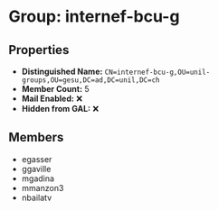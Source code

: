 # Group: internef-bcu-g

## Properties

- **Distinguished Name:** `CN=internef-bcu-g,OU=unil-groups,OU=gesu,DC=ad,DC=unil,DC=ch`
- **Member Count:** 5
- **Mail Enabled:** ❌
- **Hidden from GAL:** ❌

## Members

- egasser
- ggaville
- mgadina
- mmanzon3
- nbailatv
